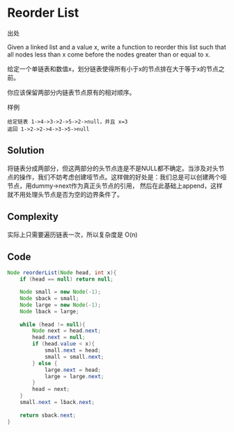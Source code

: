 # Reorder List

出处

Given a linked list and a value x, write a function to reorder this list such that all nodes less than x come before the nodes greater than or equal to x.

给定一个单链表和数值x，划分链表使得所有小于x的节点排在大于等于x的节点之前。

你应该保留两部分内链表节点原有的相对顺序。

样例

    给定链表 1->4->3->2->5->2->null，并且 x=3
    返回 1->2->2->4->3->5->null

## Solution

将链表分成两部分，但这两部分的头节点连是不是NULL都不确定。当涉及对头节点的操作，我们不妨考虑创建哑节点。这样做的好处是：我们总是可以创建两个哑节点，用dummy->next作为真正头节点的引用， 然后在此基础上append，这样就不用处理头节点是否为空的边界条件了。

## Complexity

实际上只需要遍历链表一次，所以复杂度是 O(n)

## Code

```java
Node reorderList(Node head, int x){
	if (head == null) return null;

	Node small = new Node(-1);
	Node sback = small;
	Node large = new Node(-1);
	Node lback = large;
	
	while (head != null){
		Node next = head.next;
		head.next = null;
		if (head.value < x){
			small.next = head;
			small = small.next;
		} else {
			large.next = head;
			large = large.next;
		}
		head = next;
	}
	small.next = lback.next;
	
	return sback.next;
}
```

